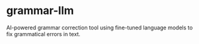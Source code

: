 # grammar-llm
AI-powered grammar correction tool using fine-tuned language models to fix grammatical errors in text.
